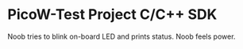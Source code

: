 # PicoW-Test Project C/C++ SDK
Noob tries to blink on-board LED and prints status.
Noob feels power.